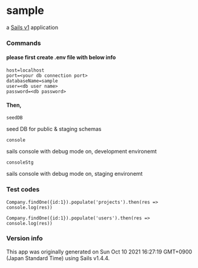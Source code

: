 # sample

a [Sails v1](https://sailsjs.com) application


### Commands
#### please first create .env file with below info
```
host=localhost
port=<your db connection port>
databaseName=sample
user=<db user name>
password=<db password>
```
#### Then,
```
seedDB 
```
seed DB for public & staging schemas 
```
console
```
sails console with debug mode on, development environemt
```
consoleStg 
```
sails console with debug mode on, staging environemt

### Test codes
```
Company.findOne({id:1}).populate('projects').then(res => console.log(res))
```
```
Company.findOne({id:1}).populate('users').then(res => console.log(res))
```

### Version info

This app was originally generated on Sun Oct 10 2021 16:27:19 GMT+0900 (Japan Standard Time) using Sails v1.4.4.

<!-- Internally, Sails used [`sails-generate@2.0.3`](https://github.com/balderdashy/sails-generate/tree/v2.0.3/lib/core-generators/new). -->



<!--
Note:  Generators are usually run using the globally-installed `sails` CLI (command-line interface).  This CLI version is _environment-specific_ rather than app-specific, thus over time, as a project's dependencies are upgraded or the project is worked on by different developers on different computers using different versions of Node.js, the Sails dependency in its package.json file may differ from the globally-installed Sails CLI release it was originally generated with.  (Be sure to always check out the relevant [upgrading guides](https://sailsjs.com/upgrading) before upgrading the version of Sails used by your app.  If you're stuck, [get help here](https://sailsjs.com/support).)
-->

